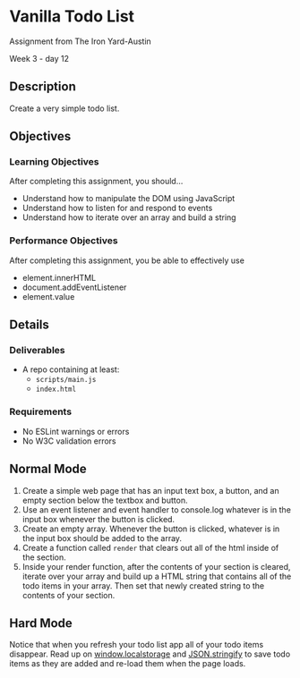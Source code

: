 # Vanilla Todo List

Assignment from The Iron Yard-Austin

Week 3 - day 12

## Description
Create a very simple todo list.


## Objectives

### Learning Objectives

After completing this assignment, you should…

* Understand how to manipulate the DOM using JavaScript
* Understand how to listen for and respond to events
* Understand how to iterate over an array and build a string


### Performance Objectives

After completing this assignment, you be able to effectively use

* element.innerHTML
* document.addEventListener
* element.value


## Details

### Deliverables

* A repo containing at least:
  * `scripts/main.js`
  * `index.html`

### Requirements

* No ESLint warnings or errors
* No W3C validation errors


## Normal Mode
1. Create a simple web page that has an input text box, a button, and an empty section below the textbox and button.
2. Use an event listener and event handler to console.log whatever is in the input box whenever the button is clicked.
3. Create an empty array. Whenever the button is clicked, whatever is in the input box should be added to the array.
4. Create a function called `render` that clears out all of the html inside of the section.
5. Inside your render function, after the contents of your section is cleared, iterate over your array and build up a HTML string that contains all of the todo items in your array. Then set that newly created string to the contents of your section.

## Hard Mode
Notice that when you refresh your todo list app all of your todo items disappear. Read up on [window.localstorage](https://developer.mozilla.org/en-US/docs/Web/API/Window/localStorage) and [JSON.stringify](https://developer.mozilla.org/en-US/docs/Web/JavaScript/Reference/Global_Objects/JSON/stringify) to save todo items as they are added and re-load them when the page loads.
